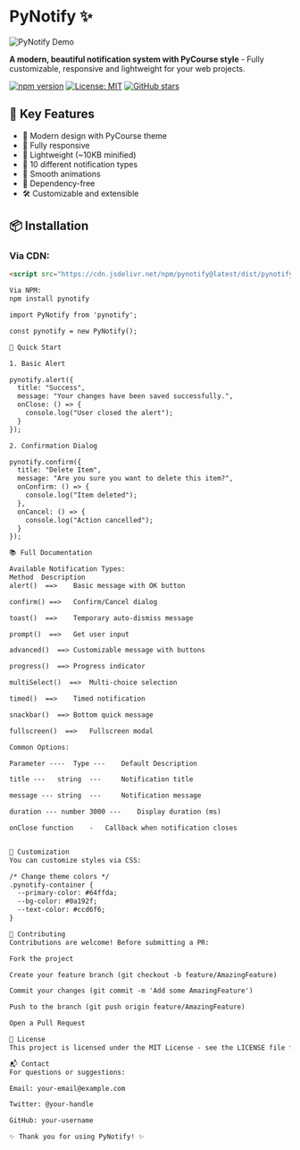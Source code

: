 # PyNotify ✨

![PyNotify Demo](https://raw.githubusercontent.com/your-username/pynotify/main/demo/screenshot.png)

**A modern, beautiful notification system with PyCourse style** - Fully customizable, responsive and lightweight for your web projects.

[![npm version](https://badge.fury.io/js/pynotify.svg)](https://badge.fury.io/js/pynotify)
[![License: MIT](https://img.shields.io/badge/License-MIT-blue.svg)](https://opensource.org/licenses/MIT)
[![GitHub stars](https://img.shields.io/github/stars/your-username/pynotify)](https://github.com/your-username/pynotify/stargazers)

## 🌟 Key Features

- 🎨 Modern design with PyCourse theme
- 📱 Fully responsive
- 🚀 Lightweight (~10KB minified)
- 🔧 10 different notification types
- 💫 Smooth animations
- 🔌 Dependency-free
- 🛠️ Customizable and extensible

## 📦 Installation

### Via CDN:

```html
<script src="https://cdn.jsdelivr.net/npm/pynotify@latest/dist/pynotify.min.js"></script>

Via NPM:
npm install pynotify

import PyNotify from 'pynotify';

const pynotify = new PyNotify();

🚀 Quick Start

1. Basic Alert

pynotify.alert({
  title: "Success",
  message: "Your changes have been saved successfully.",
  onClose: () => {
    console.log("User closed the alert");
  }
});

2. Confirmation Dialog

pynotify.confirm({
  title: "Delete Item",
  message: "Are you sure you want to delete this item?",
  onConfirm: () => {
    console.log("Item deleted");
  },
  onCancel: () => {
    console.log("Action cancelled");
  }
});

📚 Full Documentation

Available Notification Types:
Method	Description
alert()  ==>	Basic message with OK button

confirm() ==>	Confirm/Cancel dialog

toast()  ==>	Temporary auto-dismiss message

prompt()  ==>	Get user input

advanced()  ==>	Customizable message with buttons

progress()  ==>	Progress indicator

multiSelect()  ==>	Multi-choice selection

timed()  ==>	Timed notification

snackbar()  ==>	Bottom quick message

fullscreen()  ==>	Fullscreen modal

Common Options:

Parameter ----	Type ---	Default	Description

title ---	string	--- 	Notification title

message ---	string	--- 	Notification message

duration --- number	3000 ---	Display duration (ms)

onClose	function	-	Callback when notification closes


🎨 Customization
You can customize styles via CSS:

/* Change theme colors */
.pynotify-container {
  --primary-color: #64ffda;
  --bg-color: #0a192f;
  --text-color: #ccd6f6;
}

🤝 Contributing
Contributions are welcome! Before submitting a PR:

Fork the project

Create your feature branch (git checkout -b feature/AmazingFeature)

Commit your changes (git commit -m 'Add some AmazingFeature')

Push to the branch (git push origin feature/AmazingFeature)

Open a Pull Request

📜 License
This project is licensed under the MIT License - see the LICENSE file for details.

📬 Contact
For questions or suggestions:

Email: your-email@example.com

Twitter: @your-handle

GitHub: your-username

✨ Thank you for using PyNotify! ✨
